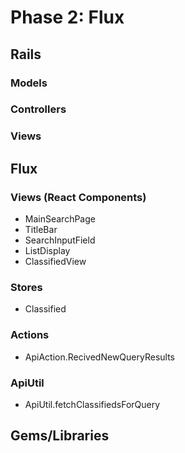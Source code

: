 # Phase 2: Flux

## Rails
### Models


### Controllers


### Views

## Flux
### Views (React Components)
* MainSearchPage
* TitleBar
* SearchInputField
* ListDisplay
* ClassifiedView   
### Stores
* Classified
### Actions
* ApiAction.RecivedNewQueryResults
### ApiUtil
* ApiUtil.fetchClassifiedsForQuery
## Gems/Libraries
